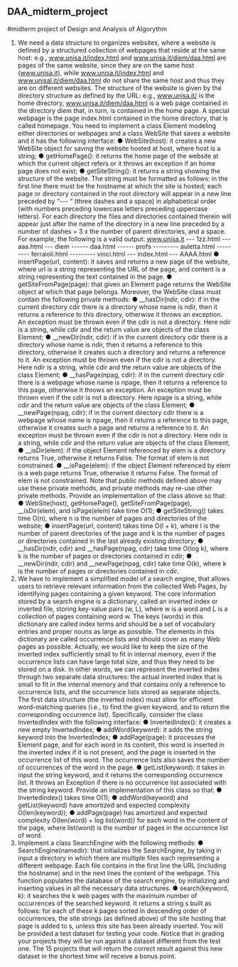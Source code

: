 ## DAA_midterm_project
#midterm project of Design and Analysis of Algorythm
1) We need a data structure to organizes websites, where a website is defined by a
structured collection of webpages that reside at the same host: e.g., www.unisa.it/index.html
and www.unisa.it/diem/daa.html are pages of the same website, since they are on the same
host (www.unisa.it), while www.unisa.it/index.html and www.unisal.it/diem/daa.html do not
share the same host and thus they are on different websites.
The structure of the website is given by the directory structure as defined by the URL: e.g.,
www.unisa.it/ is the home directory, www.unisa.it/diem/daa.html is a web page contained in
the directory diem that, in turn, is contained in the home page.
A special webpage is the page index.html contained in the home directory, that is called
homepage.
You need to implement a class Element modeling either directories or webpages and a
class WebSite that saves a website and it has the following interface:
● WebSite(host): it creates a new WebSite object for saving the website hosted at
host, where host is a string;
● getHomePage(): it returns the home page of the website at which the current object
refers or it throws an exception if an home page does not exist;
● getSiteString(): it returns a string showing the structure of the website. The string
must be formatted as follows: in the first line there must be the hostname at which
the site is hosted; each page or directory contained in the root directory will appear in
a new line preceded by “--- “ (three dashes and a space) in alphabetical order (with
numbers preceding lowercase letters preceding uppercase letters). For each
directory the files and directories contained therein will appear just after the name of
the directory in a new line preceded by a number of dashes = 3 x the number of
parent directories, and a space. For example, the following is a valid output:
www.unisa.it
--- 1zz.html
--- aaa.html
--- diem
------ daa.html
------ profs
--------- auletta.html
--------- ferraioli.html
--------- vinci.html
--- index.html
--- AAAA.html
● insertPage(url, content): it saves and returns a new page of the website, where url
is a string representing the URL of the page, and content is a string representing the
text contained in the page.
● getSiteFromPage(page): that given an Element page returns the WebSite object at
which that page belongs.
Moreover, the WebSite class must contain the following private methods:
● __hasDir(ndir, cdir): if in the current directory cdir there is a directory whose name
is ndir, then it returns a reference to this directory, otherwise it throws an exception.
An exception must be thrown even if the cdir is not a directory. Here ndir is a string,
while cdir and the return value are objects of the class Element;
● __newDir(ndir, cdir): if in the current directory cdir there is a directory whose name
is ndir, then it returns a reference to this directory, otherwise it creates such a
directory and returns a reference to it. An exception must be thrown even if the cdir
is not a directory. Here ndir is a string, while cdir and the return value are objects of
the class Element;
● __hasPage(npag, cdir): if in the current directory cdir there is a webpage whose
name is npage, then it returns a reference to this page, otherwise it throws an
exception. An exception must be thrown even if the cdir is not a directory. Here
npage is a string, while cdir and the return value are objects of the class Element;
● __newPage(npag, cdir): if in the current directory cdir there is a webpage whose
name is npage, then it returns a reference to this page, otherwise it creates such a
page and returns a reference to it. An exception must be thrown even if the cdir is
not a directory. Here ndir is a string, while cdir and the return value are objects of the
class Element;
● __isDir(elem): if the object Element referenced by elem is a directory returns True,
otherwise it returns False. The format of elem is not constrained.
● __isPage(elem): if the object Element referenced by elem is a web page returns
True, otherwise it returns False. The format of elem is not constrained.
Note that public methods defined above may use these private methods, and private
methods may re-use other private methods.
Provide an implementation of the class above so that:
● WebSite(host), getHomePage(), getSiteFromPage(page), __isDir(elem), and
isPage(elem) take time O(1);
● getSiteString() takes time O(n), where n is the number of pages and directories of
the website;
● insertPage(url, content) takes time O(l + k), where l is the number of parent
directories of the page and k is the number of pages or directories contained in the
last already existing directory;
● __hasDir(ndir, cdir) and __hasPage(npag, cdir) take time O(log k), where k is the
number of pages or directories contained in cdir;
● __newDir(ndir, cdir) and __newPage(npag, cdir) take time O(k), where k is the
number of pages or directories contained in cdir.
2) We have to implement a simplified model of a search engine, that allows users to retrieve
relevant information from the collected Web Pages, by identifying pages containing a given
keyword.
The core information stored by a search engine is a dictionary, called an inverted index or
inverted file, storing key-value pairs (w, L), where w is a word and L is a collection of pages
containing word w. The keys (words) in this dictionary are called index terms and should be
a set of vocabulary entries and proper nouns as large as possible. The elements in this
dictionary are called occurrence lists and should cover as many Web pages as possible.
Actually, we would like to keep the size of the inverted index sufficiently small to fit in internal
memory, even if the occurrence lists can have large total size, and thus they need to be
stored on a disk. In other words, we can represent the inverted index through two separate
data structures: the actual inverted index that is small to fit in the internal memory and that
contains only a reference to occurrence lists, and the occurrence lists stored as separate
objects.
The first data structure (the inverted index) must allow for efficient word-matching queries
(i.e., to find the given keyword, and to return the corresponding occurrence list).
Specifically, consider the class InvertedIndex with the following interface:
● InvertedIndex(): it creates a new empty InvertedIndex;
● addWord(keyword): it adds the string keyword into the InvertedIndex;
● addPage(page): it processes the Element page, and for each word in its content,
this word is inserted in the inverted index if it is not present, and the page is inserted
in the occurrence list of this word. The occurrence lists also saves the number of
occurrences of the word in the page.
● getList(keyword): it takes in input the string keyword, and it returns the
corresponding occurrence list. It throws an Exception if there is no occurrence list
associated with the string keyword.
Provide an implementation of this class so that:
● InvertedIndex() takes time O(1);
● addWord(keyword) and getList(keyword) have amortized and expected complexity
O(len(keyword));
● addPage(page) has amortized and expected complexity O(len(word) + log
list(word)) for each word in the content of the page, where list(word) is the number
of pages in the occurrence list of word.
3) Implement a class SearchEngine with the following methods:
● SearchEngine(namedir): that initializes the SearchEngine, by taking in input a
directory in which there are multiple files each representing a different webpage.
Each file contains in the first line the URL (including the hostname) and in the next
lines the content of the webpage. This function populates the database of the search
engine, by initializing and inserting values in all the necessary data structures.
● search(keyword, k): it searches the k web pages with the maximum number of
occurrences of the searched keyword. It returns a string s built as follows: for each
of these k pages sorted in descending order of occurrences, the site strings (as
defined above) of the site hosting that page is added to s, unless this site has been
already inserted.
You will be provided a test dataset for testing your code. Notice that in grading your projects
they will be run against a dataset different from the test one. The 15 projects that will return
the correct result against this new dataset in the shortest time will receive a bonus point.
